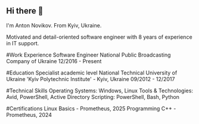 ## Hi there 👋

I'm Anton Novikov.
From Kyiv, Ukraine.

Motivated and detail-oriented software engineer with 8 years of experience in IT support.

#Work Experience
Software Engineer
National Public Broadcasting Company of Ukraine
12/2016 - Present

#Education
Specialist academic level
National Technical University of Ukraine 'Kyiv Polytechnic Institute'​ - Kyiv, Ukraine
09/2012 - 12/2017

#Technical Skills
Operating Systems: Windows, Linux
Tools & Technologies: Avid, PowerShell, Active Directory
Scripting: PowerShell, Bash, Python

#Certifications
Linux Basics - Prometheus, 2025
Programming C++ - Prometheus, 2024
